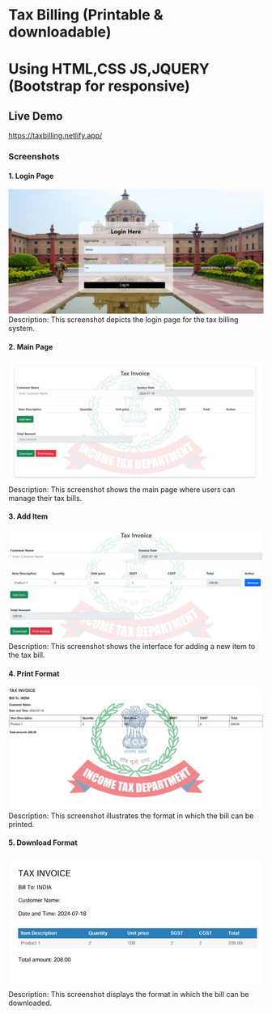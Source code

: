 # Tax Billing (Printable & downloadable)
# Using HTML,CSS JS,JQUERY (Bootstrap for responsive)
## Live Demo
https://taxbilling.netlify.app/
### Screenshots

#### 1. Login Page
![Login Page](assets/images/loginpage.jpg)
Description: This screenshot depicts the login page for the tax billing system.

#### 2. Main Page
![Main Page](assets/images/mainpage.jpg)
Description: This screenshot shows the main page where users can manage their tax bills.

#### 3. Add Item
![Add Item](assets/images/additem.jpg)
Description: This screenshot shows the interface for adding a new item to the tax bill.

#### 4. Print Format
![Print Format](assets/images/printformat.jpg)
Description: This screenshot illustrates the format in which the bill can be printed.

#### 5. Download Format
![Download Format](assets/images/downloadformat.jpg)
Description: This screenshot displays the format in which the bill can be downloaded.
